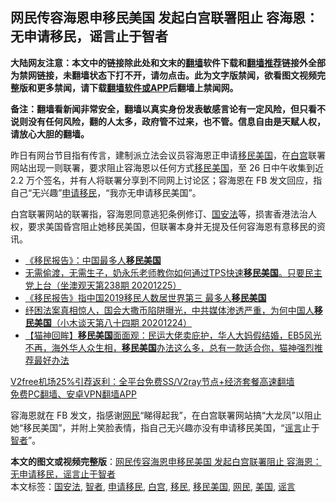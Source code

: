  <h2>网民传容海恩申移民美国 发起白宫联署阻止 容海恩：无申请移民，谣言止于智者</h2> <p class="notice"><b>大陆网友注意：本文中的链接除此处和文末的<a href="https://github.com/bannedbook/fanqiang" >翻墙</a>软件下载和<a href="https://github.com/killgcd/justmysocks/blob/master/README.md">翻墙推荐</a>链接外全部为禁网链接，未翻墙状态下打不开，请勿点击。此为文字版禁闻，欲看图文视频完整版和更多禁闻，请下载<a href="https://github.com/bannedbook/fanqiang">翻墙软件或APP</a>后翻墙上禁闻网。</p><p>备注：翻墙看新闻非常安全，翻墙以真实身份发表敏感言论有一定风险，但只看不说则没有任何风险，翻的人太多，政府管不过来，也不管。信息自由是天赋人权，请放心大胆的翻墙。</b></p>  <div class="entry">  <p>昨日有网台节目指有传言，建制派立法会议员容海恩正申请<a href="https://www.bannedbook.org/bnews/tag/%e7%a7%bb%e6%b0%91/" class="st_tag internal_tag" rel="tag" title="标签 移民 下的日志">移民</a><a href="https://www.bannedbook.org/bnews/tag/%e7%be%8e%e5%9b%bd/" class="st_tag internal_tag" rel="tag" title="标签 美国 下的日志">美国</a>，在<a href="https://www.bannedbook.org/bnews/tag/%e7%99%bd%e5%ae%ab/" class="st_tag internal_tag" rel="tag" title="标签 白宫 下的日志">白宫</a>联署网站出现一则联署，要求阻止容海恩以任何方式<a href="https://www.bannedbook.org/bnews/tag/%e7%a7%bb%e6%b0%91%e7%be%8e%e5%9b%bd/" class="st_tag internal_tag" rel="tag" title="标签 移民美国 下的日志">移民美国</a>，至 26 日中午收集到近 2.2 万个签名，并有人将联署分享到不同网上讨论区；容海恩在 FB 发文回应，指自己“无兴趣”<a href="https://www.bannedbook.org/bnews/tag/%E7%94%B3%E8%AF%B7%E7%A7%BB%E6%B0%91/" class="st_tag internal_tag" rel="tag" title="标签 申请移民 下的日志">申请移民</a>，“我亦无申请移民美国”。</p> <p>白宫联署网站的联署指，容海恩同意逃犯条例修订、<a href="https://www.bannedbook.org/bnews/tag/%e5%9b%bd%e5%ae%89%e6%b3%95/" class="st_tag internal_tag" rel="tag" title="标签 国安法 下的日志">国安法</a>等，损害香港法治人权，要求美国昏宫阻止她移民美国，但联署本身并无提及任何容海恩有意移民的资讯。</p>  <ul class='op-related-articles' title='相关阅读'> <li><a href='https://www.bannedbook.org/bnews/bannedvideo/20201226/1455375.html' target='_blank'>《移民报告》：中国最多人<b>移民美国</b></a></li> <li><a href='https://www.bannedbook.org/bnews/bannedvideo/20201225/1454885.html' target='_blank'>无需偷渡，无需生子，奶永乐老师教你如何通过TPS快速<b>移民美国</b>。只要民主党上台（坐澳观天第238期 20201225）</a></li> <li><a href='https://www.bannedbook.org/bnews/headline/20201224/1454305.html' target='_blank'>《移民报告》指中国2019移民人数居世界第三 最多人<b>移民美国</b></a></li> <li><a href='https://www.bannedbook.org/bnews/bannedvideo/20201224/1454294.html' target='_blank'>纾困法案真相惊人，国会大撒币陷阱曝光，中共媒体渗透严重，为何中国人<b>移民美国</b>（小木谈天第八十四期 20201224）</a></li> <li><a href='https://www.bannedbook.org/bnews/bannedvideo/20201222/1452781.html' target='_blank'>【猫神回眸】<b>移民美国</b>面面观：民运大佬卖庇护，华人大妈假结婚，EB5风光不再，海外华人众生相，<b>移民美国</b>办法这么多，总有一款适合你，猫神强烈推荐最好办法</a></li> </ul> <p class="texttj"> <a href="https://www.bannedbook.org/forum23/topic22702.html" target="_blank">V2free机场25%引荐返利：全平台免费SS/V2ray节点+经济套餐高速翻墙</a><br/> <a href="https://github.com/bannedbook/fanqiang/wiki/%E7%A6%81%E9%97%BB%E7%BD%91%E5%AE%89%E5%8D%93%E7%BF%BB%E5%A2%99%E6%96%B0%E9%97%BBAPP" target="_blank">免费PC翻墙、安卓VPN翻墙APP</a></p><p>容海恩就在 FB 发文，指感谢<a href="https://www.bannedbook.org/bnews/tag/%e7%bd%91%e6%b0%91/" class="st_tag internal_tag" rel="tag" title="标签 网民 下的日志">网民</a>“睇得起我”，在白宫联署网站搞“大龙凤”以阻止她“移民美国”，并附上笑脸表情，指自己无兴趣亦没有申请移民美国，“<a href="https://www.bannedbook.org/bnews/tag/%E8%B0%A3%E8%A8%80/" class="st_tag internal_tag" rel="tag" title="标签 谣言 下的日志">谣言</a>止于<a href="https://www.bannedbook.org/bnews/tag/%e6%99%ba%e8%80%85/" class="st_tag internal_tag" rel="tag" title="标签 智者 下的日志">智者</a>”。</p><a name='sharetosocial'></a>       <div><b>本文的图文或视频完整版</b>：<a href='https://www.bannedbook.org/bnews/comments/20201226/1455432.html'>网民传容海恩申移民美国 发起白宫联署阻止 容海恩：无申请移民，谣言止于智者</a></div>  </div><!--END ENTRY--> <div class="postfooter"> <div>本文标签：<a href="https://www.bannedbook.org/bnews/tag/%e5%9b%bd%e5%ae%89%e6%b3%95/" rel="tag">国安法</a>, <a href="https://www.bannedbook.org/bnews/tag/%e6%99%ba%e8%80%85/" rel="tag">智者</a>, <a href="https://www.bannedbook.org/bnews/tag/%E7%94%B3%E8%AF%B7%E7%A7%BB%E6%B0%91/" rel="tag">申请移民</a>, <a href="https://www.bannedbook.org/bnews/tag/%e7%99%bd%e5%ae%ab/" rel="tag">白宫</a>, <a href="https://www.bannedbook.org/bnews/tag/%e7%a7%bb%e6%b0%91/" rel="tag">移民</a>, <a href="https://www.bannedbook.org/bnews/tag/%e7%a7%bb%e6%b0%91%e7%be%8e%e5%9b%bd/" rel="tag">移民美国</a>, <a href="https://www.bannedbook.org/bnews/tag/%e7%bd%91%e6%b0%91/" rel="tag">网民</a>, <a href="https://www.bannedbook.org/bnews/tag/%e7%be%8e%e5%9b%bd/" rel="tag">美国</a>, <a href="https://www.bannedbook.org/bnews/tag/%E8%B0%A3%E8%A8%80/" rel="tag">谣言</a></div>  </div><!--END POSTFOOTER--> 